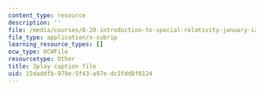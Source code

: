 ```yaml
---
content_type: resource
description: ''
file: /media/courses/8-20-introduction-to-special-relativity-january-iap-2021/15daddfb979e5f43a97edc5fdd8f0124_gtQ046Tu2S4.vtt
file_type: application/x-subrip
learning_resource_types: []
ocw_type: OCWFile
resourcetype: Other
title: 3play caption file
uid: 15daddfb-979e-5f43-a97e-dc5fdd8f0124
---
```

